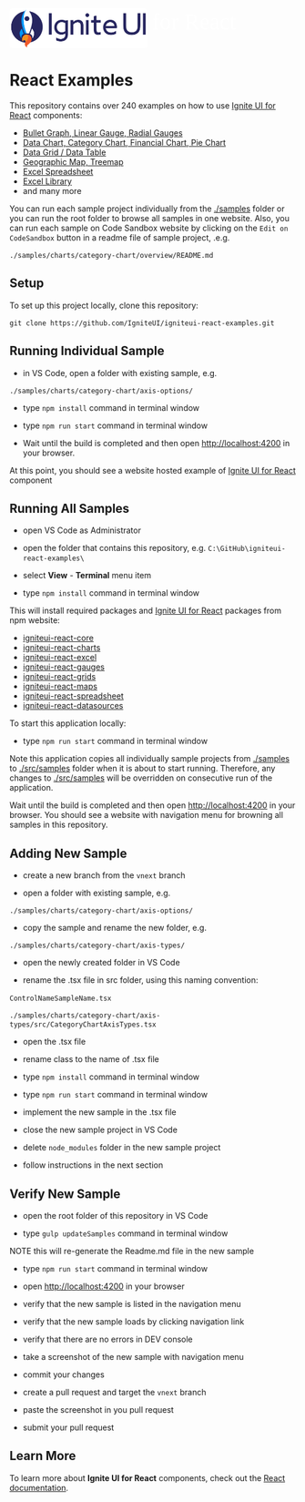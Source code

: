 <link href="https://fonts.googleapis.com/css2?family=Titillium+Web&display=swap" rel="stylesheet">
<div style="display: flex; flex-flow: row; font-family: 'Titillium Web'">
    <!-- <div style="font-size: 2.5rem; align-self: start; justify-content: start; margin: 0px; margin-left: 0.5rem; margin-right: 0.5rem; ">Examples</div> -->
    <img height="70px" style="border-radius: 0.25rem" alt="ignite-ui" src="./public/logo-ignite-ui.svg"/>
    <div style="font-size: 2.5rem; margin: 0px; margin-left: 0.5rem; margin-right: 0.5rem; color: white; "> for React </div>
</div>

# React Examples

This repository contains over 240 examples on how to use [Ignite UI for React](https://infragistics.com/reactsite/components/general-getting-started.html) components:

- [Bullet Graph, Linear Gauge, Radial Gauges](https://infragistics.com/reactsite/components/radial-gauge.html)
- [Data Chart, Category Chart, Financial Chart, Pie Chart](https://infragistics.com/reactsite/components/data-chart.html)
- [Data Grid / Data Table](https://infragistics.com/reactsite/components/data-grid.html)
- [Geographic Map, Treemap](https://infragistics.com/reactsite/components/geo-map.html)
- [Excel Spreadsheet](https://infragistics.com/reactsite/components/spreadsheet_overview.html)
- [Excel Library](https://infragistics.com/reactsite/components/excel_library_using_workbooks.html)
- and many more

You can run each sample project individually from the [./samples](./samples) folder or you can run the root folder to browse all samples in one website. Also, you can run each sample on Code Sandbox website by clicking on the `Edit on CodeSandbox` button in a readme file of sample project, .e.g.
```
./samples/charts/category-chart/overview/README.md
```

## Setup

To set up this project locally, clone this repository:
```
git clone https://github.com/IgniteUI/igniteui-react-examples.git
```

## Running Individual Sample

- in VS Code, open a folder with existing sample, e.g.
```
./samples/charts/category-chart/axis-options/
```
- type `npm install` command in terminal window
- type `npm run start` command in terminal window

- Wait until the build is completed and then open [http://localhost:4200](http://localhost:4200) in your browser.

At this point, you should see a website hosted example of [Ignite UI for React](https://infragistics.com/reactsite/components/general-getting-started.html) component


## Running All Samples

- open VS Code as Administrator
- open the folder that contains this repository, e.g. `C:\GitHub\igniteui-react-examples\`
- select **View** - **Terminal** menu item

- type `npm install` command in terminal window

This will install required packages and [Ignite UI for React](https://infragistics.com/reactsite/components/general-getting-started.html) packages from npm website:

- [igniteui-react-core](https://www.npmjs.com/package/igniteui-react-core)
- [igniteui-react-charts](https://www.npmjs.com/package/igniteui-react-charts)
- [igniteui-react-excel](https://www.npmjs.com/package/igniteui-react-excel)
- [igniteui-react-gauges](https://www.npmjs.com/package/igniteui-react-gauges)
- [igniteui-react-grids](https://www.npmjs.com/package/igniteui-react-grids)
- [igniteui-react-maps](https://www.npmjs.com/package/igniteui-react-maps)
- [igniteui-react-spreadsheet](https://www.npmjs.com/package/igniteui-react-spreadsheet)
- [igniteui-react-datasources](https://www.npmjs.com/package/igniteui-react-datasources)


To start this application locally:

- type `npm run start` command in terminal window

Note this application copies all individually sample projects from [./samples](./samples) to [./src/samples](./src/samples) folder when it is about to start running. Therefore, any changes to [./src/samples](./src/samples) will be overridden on consecutive run of the application.

Wait until the build is completed and then open [http://localhost:4200](http://localhost:4200) in your browser. You should see a website with navigation menu for browning all samples in this repository.


## Adding New Sample

- create a new branch from the `vnext` branch

- open a folder with existing sample, e.g.
```
./samples/charts/category-chart/axis-options/
```
- copy the sample and rename the new folder, e.g.
```
./samples/charts/category-chart/axis-types/
```
- open the newly created folder in VS Code

- rename the .tsx file in src folder, using this naming convention:

`ControlNameSampleName.tsx`

```
./samples/charts/category-chart/axis-types/src/CategoryChartAxisTypes.tsx
```

- open the .tsx file

- rename class to the name of .tsx file

- type `npm install` command in terminal window

- type `npm run start` command in terminal window

- implement the new sample in the .tsx file

- close the new sample project in VS Code

- delete `node_modules` folder in the new sample project

- follow instructions in the next section

## Verify New Sample

- open the root folder of this repository in VS Code

- type `gulp updateSamples` command in terminal window

NOTE this will re-generate the Readme.md file in the new sample

- type `npm run start` command in terminal window

- open [http://localhost:4200](http://localhost:4200) in your browser

- verify that the new sample is listed in the navigation menu

- verify that the new sample loads by clicking navigation link

- verify that there are no errors in DEV console

- take a screenshot of the new sample with navigation menu

- commit your changes

- create a pull request and target the `vnext` branch

- paste the screenshot in you pull request

- submit your pull request



## Learn More

To learn more about **Ignite UI for React** components, check out the [React documentation](https://infragistics.com/reactsite/components/general-getting-started.html).
